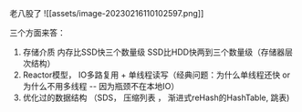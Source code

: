 老八股了
![[assets/image-20230216110102597.png]]

三个方面来答：
1. 存储介质  内存比SSD快三个数量级  SSD比HDD快两到三个数量级（存储器层次结构）
2. Reactor模型， IO多路复用 + 单线程读写（经典问题：为什么单线程还快 or 为什么不用多线程 -- 因为瓶颈不在本地IO）
3. 优化过的数据结构 （SDS， 压缩列表 ， 渐进式reHash的HashTable, 跳表)